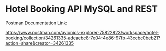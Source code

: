 # Hotel Booking API MySQL and REST

Postman Documentation Link:

https://www.postman.com/avionics-explorer-75822823/workspace/hotel-booking/collection/34261335-adeaebc8-7e04-4e86-97fb-43ccbc0beb21?action=share&creator=34261335

